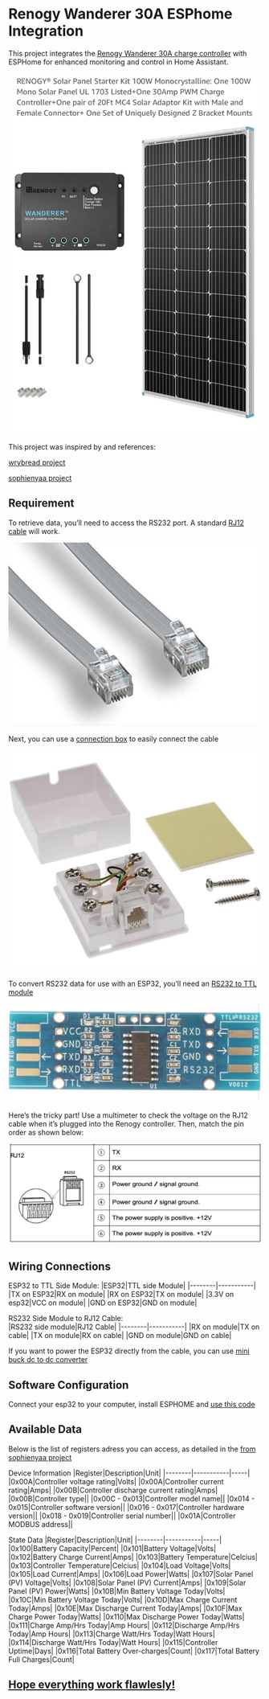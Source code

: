 # Renogy Wanderer 30A ESPhome Integration

This project integrates the [Renogy Wanderer 30A charge controller](https://amzn.to/49AiwHF) with ESPHome for enhanced monitoring and control in Home Assistant.

![Renogy Wanderer 30A](image/IMG_6312.jpeg)

This project was inspired by and references:

[wrybread project](https://github.com/wrybread/ESP32ArduinoRenogy)

[sophienyaa project](https://github.com/sophienyaa/NodeRenogy)

## Requirement

To retrieve data, you’ll need to access the RS232 port. A standard [RJ12 cable](https://amzn.to/3OSy67P) will work.

![RJ12](image/IMG_6315.jpeg)

Next, you can use a [connection box](https://amzn.to/41t3C3V) to easily connect the cable

![Connection box](image/IMG_6316.jpeg)

To convert RS232 data for use with an ESP32, you’ll need an [RS232 to TTL module](https://amzn.to/4gavRcb)

![RS232 to TTL module](image/IMG_6317.jpeg)

Here’s the tricky part! Use a multimeter to check the voltage on the RJ12 cable when it’s plugged into the Renogy controller. Then, match the pin order as shown below:

![Renogy RS232 pinout](image/IMG_6318.png)

## Wiring Connections

ESP32 to TTL Side Module:
|ESP32|TTL side Module|
|--------|-----------|
|TX on ESP32|RX on module|
|RX on ESP32|TX on module|
|3.3V on esp32|VCC on module|
|GND on ESP32|GND on module|

RS232 Side Module to RJ12 Cable:  
|RS232 side module|RJ12 Cable|
|--------|-----------|
|RX on module|TX on cable|
|TX on module|RX on cable|
|GND on module|GND on cable|

If you want to power the ESP32 directly from the cable, you can use  [mini buck dc to dc converter](https://amzn.to/4ityJCo)

## Software Configuration
Connect your esp32 to your computer, install ESPHOME and [use this code](https://github.com/mlevac21/Renogy-Wanderer-30a-Esphome/blob/main/code)

## Available Data
Below is the list of registers adress you can access, as detailed in the [from sophienyaa project](https://github.com/sophienyaa/NodeRenogy)

Device Information
|Register|Description|Unit|
|--------|-----------|-----|
|0x00A|Controller voltage rating|Volts|
|0x00A|Controller current rating|Amps|
|0x00B|Controller discharge current rating|Amps|
|0x00B|Controller type||
|0x00C - 0x013|Controller model name||
|0x014 - 0x015|Controller software version||
|0x016 - 0x017|Controller hardware version||
|0x018 - 0x019|Controller serial number||
|0x01A|Controller MODBUS address||

State Data
|Register|Description|Unit|
|--------|-----------|-----|
|0x100|Battery Capacity|Percent|
|0x101|Battery Voltage|Volts|
|0x102|Battery Charge Current|Amps|
|0x103|Battery Temperature|Celcius|
|0x103|Controller Temperature|Celcius|
|0x104|Load Voltage|Volts|
|0x105|Load Current|Amps|
|0x106|Load Power|Watts|
|0x107|Solar Panel (PV) Voltage|Volts|
|0x108|Solar Panel (PV) Current|Amps|
|0x109|Solar Panel (PV) Power|Watts|
|0x10B|Min Battery Voltage Today|Volts|
|0x10C|Min Battery Voltage Today|Volts|
|0x10D|Max Charge Current Today|Amps|
|0x10E|Max Discharge Current Today|Amps|
|0x10F|Max Charge Power Today|Watts|
|0x110|Max Discharge Power Today|Watts|
|0x111|Charge Amp/Hrs Today|Amp Hours|
|0x112|Discharge Amp/Hrs Today|Amp Hours|
|0x113|Charge Watt/Hrs Today|Watt Hours|
|0x114|Discharge Watt/Hrs Today|Watt Hours|
|0x115|Controller Uptime|Days|
|0x116|Total Battery Over-charges|Count|
|0x117|Total Battery Full Charges|Count|

## [Hope everything work flawlesly!](https://buymeacoffee.com/mlevac21)
